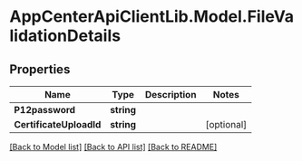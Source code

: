 # AppCenterApiClientLib.Model.FileValidationDetails
## Properties

Name | Type | Description | Notes
------------ | ------------- | ------------- | -------------
**P12password** | **string** |  | 
**CertificateUploadId** | **string** |  | [optional] 

[[Back to Model list]](../README.md#documentation-for-models) [[Back to API list]](../README.md#documentation-for-api-endpoints) [[Back to README]](../README.md)

